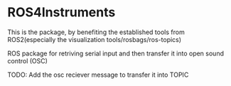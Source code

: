 # ROS4Instruments

This is the package, by benefiting the established tools from ROS2(especially the visualization tools/rosbags/ros-topics)


ROS package for retriving serial input and then transfer it into open sound control (OSC)

TODO: Add the osc reciever message to transfer it into TOPIC
